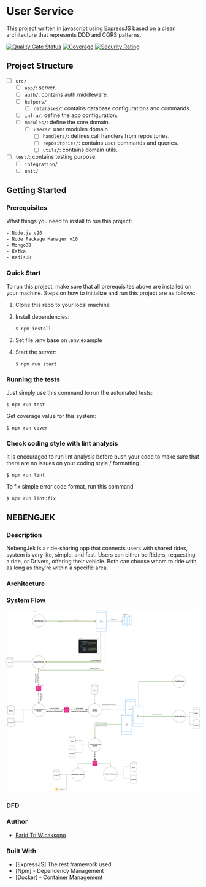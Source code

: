 # User Service
This project written in javascript using ExpressJS based on a clean architecture that represents DDD and CQRS patterns. 

[![Quality Gate Status](https://sonarcloud.io/api/project_badges/measure?project=nebengjek_user-service&metric=alert_status)](https://sonarcloud.io/summary/new_code?id=nebengjek_user-service)
[![Coverage](https://sonarcloud.io/api/project_badges/measure?project=nebengjek_user-service&metric=coverage)](https://sonarcloud.io/summary/new_code?id=nebengjek_user-service)
[![Security Rating](https://sonarcloud.io/api/project_badges/measure?project=nebengjek_user-service&metric=security_rating)](https://sonarcloud.io/summary/new_code?id=nebengjek_user-service)

## Project Structure
- [ ] `src/`
  - [ ] `app/`: server.
  - [ ] `auth/`: contains auth middleware.
  - [ ] `helpers/`
    - [ ] `databases/`: contains database configurations and commands.
  - [ ] `infra/`: define the app configuration.
  - [ ] `modules/`: define the core domain.
    - [ ] `users/`: user modules domain.
      - [ ] `handlers/`: defines call handlers from repositories.
      - [ ] `repositories/`: contains user commands and queries.
      - [ ] `utils/`: contains domain utils.
- [ ] `test/`: contains testing purpose.
  - [ ] `integration/`
  - [ ] `unit/`

## Getting Started
### Prerequisites

What things you need to install to run this project:

```
- Node.js v20
- Node Package Manager v10
- MongoDB
- Kafka
- RedisDB
```

### Quick Start
To run this project, make sure that all prerequisites above are installed on your machine. Steps on how to initialize and run this project are as follows:

1. Clone this repo to your local machine

2. Install dependencies:
   ```
   $ npm install
   ```
3. Set file .env base on .env.example

4. Start the server:
   ```
   $ npm run start
   ```

### Running the tests

Just simply use this command to run the automated tests:
```
$ npm run test
```

Get coverage value for this system:
```
$ npm run cover
```

### Check coding style with lint analysis ###
It is encouraged to run lint analysis before push your code to make sure that there are no issues on your coding style / formatting
```
$ npm run lint
```

To fix simple error code format, run this command
```
$ npm run lint:fix
```

## NEBENGJEK
### Description
NebengJek is a ride-sharing app that connects users with shared rides, system is very lite, simple,
and fast. Users can either be Riders, requesting a ride, or Drivers, offering their vehicle. 
Both can choose whom to ride with, as long as they're within a specific area.

### Architecture

### System Flow

![NebengJek System Flow](NebengJek.drawio.png)

### DFD


### Author
* [Farid Tri Wicaksono](https://github.com/farid-alfernass)

### Built With

* [ExpressJS] The rest framework used
* [Npm] - Dependency Management
* [Docker] - Container Management

